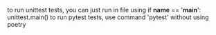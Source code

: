 to run unittest tests, you can just run in file using 
if __name__ == '__main__':
    unittest.main()
to run pytest tests, use command 'pytest' without using poetry

